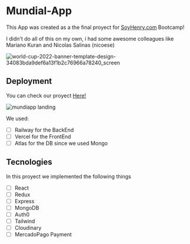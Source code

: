 # Mundial-App
This App was created as a the final proyect for [SoyHenry.com](https://www.soyhenry.com/) Bootcamp!

I didn't do all of this on my own, i had some awesome colleagues like Mariano Kuran and Nicolas Salinas (nicoese)

![world-cup-2022-banner-template-design-34083bda9def6a13f1b2c76966a78240_screen](https://user-images.githubusercontent.com/61922413/195095751-e89b0c63-0247-4435-832a-e1c4a51050de.jpg)

## Deployment
You can check our proyect [Here!](https://www.mundi-app.tk)

![mundiapp landing](https://user-images.githubusercontent.com/61922413/195106544-7289a24a-d4ba-473a-94dc-a0f19008aeac.png)


We used: 
- [ ] Railway for the BackEnd
- [ ] Vercel for the FrontEnd
- [ ] Atlas for the DB since we used Mongo

## Tecnologies
In this proyect we implemented the following things
- [ ] React
- [ ] Redux
- [ ] Express
- [ ] MongoDB
- [ ] Auth0
- [ ] Tailwind
- [ ] Cloudinary
- [ ] MercadoPago Payment
